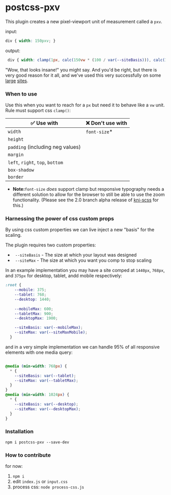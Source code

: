 # postcss-pxv


This plugin creates a new pixel-viewport unit of measurement called a `pxv`. 

input:
```css
div { width: 150pxv; }
```
output:
```css
 div { width: clamp(1px, calc(150vw * (100 / var(--siteBasis))), calc(150px * var(--siteMax) / var(--siteBasis))); }
```

"Wow, that looks insane!" you might say. And you'd be right, but there is very good reason for it all, and we've used this very successfully on some [large](https://www.bolt.com) [sites](https://www.washingtonspirit.com).

### When to use

Use this when you want to reach for a `px` but need it to behave like a `vw` unit. Rule must support css `clamp()`:

| ✅ Use with | ❌ Don't use with|
| ----------| --------------|
| `width`   | `font-size`*  |
| `height`  | 
| `padding` (including neg values) | 
| `margin`  |  |
| `left`, `right`, `top`, `bottom`  |  |
| `box-shadow` | |
| `border` | |

* **Note:**`font-size` *does* support clamp but responsive typography needs a different solution to allow for the browser to still be able to use the zoom functionality. (Please see the 2.0 branch alpha release of  [kni-scss](https://github.com/kni-labs/kni-scss/tree/2.0) for this.)


### Harnessing the power of css custom props

By using css custom properties we can live inject a new "basis" for the scaling.

The plugin requires two custom properties:

- ` --siteBasis` - The size at which your layout was designed
- ` --siteMax` - The size at which you want you comp to stop scaling

In an example implementation you may have a site comped at `1440px`, `768px`, and `375px` for desktop, tablet, andd mobile respectively:
```css
:root {
    --mobile: 375;
    --tablet: 768; 
    --desktop: 1440; 
 
    --mobileMax: 600;
    --tabletMax: 900;
    --desktopMax: 1900;

    --siteBasis: var(--mobileMax); 
    --siteMax: var(--siteMaxMobile);
  }
```
and in a very simple implementation we can handle 95% of all responsive elements with one media query:
```css

@media (min-width: 768px) {
  * {
    --siteBasis: var(--tablet);
    --siteMax: var(--tabletMax);
  }
}
@media (min-width: 1024px) {
  * {
    --siteBasis: var(--desktop);
    --siteMax: var(--desktopMax);
  }
}
```

### Installation

`npm i postcss-pxv --save-dev`


### How to contribute
for now: 

1. `npm i`
2. edit `index.js` or `input.css`
3. process css: `node process-css.js`
